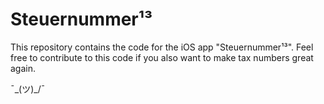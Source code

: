 # Steuernummer¹³
This repository contains the code for the iOS app "Steuernummer¹³".
Feel free to contribute to this code if you also want to make tax numbers great again.

¯\_(ツ)_/¯